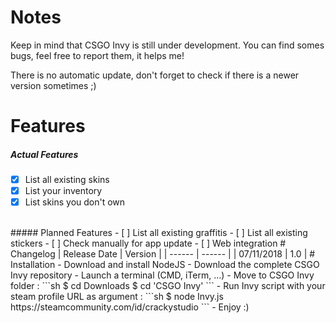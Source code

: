 # Notes
Keep in mind that CSGO Invy is still under development.
You can find somes bugs, feel free to report them, it helps me!

There is no automatic update, don't forget to check if there is a newer version sometimes ;)
# Features
##### Actual Features
- [x] List all existing skins
- [x] List your inventory
- [x] List skins you don't own
<br>
##### Planned Features
- [ ] List all existing graffitis
- [ ] List all existing stickers
- [ ] Check manually for app update
- [ ] Web integration
# Changelog
| Release Date | Version |
| ------ | ------ |
| 07/11/2018 | 1.0 |
# Installation
- Download and install NodeJS
- Download the complete CSGO Invy repository
- Launch a terminal (CMD, iTerm, ...)
- Move to CSGO Invy folder :
```sh
$ cd Downloads
$ cd 'CSGO Invy'
```
- Run Invy script with your steam profile URL as argument :
```sh
$ node Invy.js https://steamcommunity.com/id/crackystudio
```
- Enjoy :)
